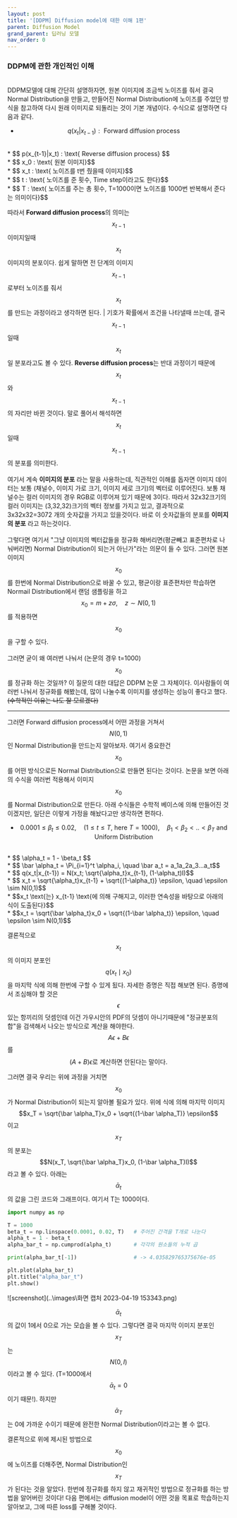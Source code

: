 ```yaml
---
layout: post
title: '[DDPM] Diffusion model에 대한 이해 1편'
parent: Diffusion Model
grand_parent: 딥러닝 모델
nav_order: 0
---
```

### DDPM에 관한 개인적인 이해
<br>
DDPM모델에 대해 간단히 설명하자면, 원본 이미지에 조금씩 노이즈를 줘서 결국 Normal Distribution을 만들고, 만들어진 Normal Distribution에 노이즈를 주었던 방식을 참고하여 다시 원래 이미지로 되돌리는 것이 기본 개념이다. 수식으로 설명하면 다음과 같다. <br>

* $$ q(x_t|x_{t-1}) : \text{ Forward diffusion process} $$ 
<br>
* $$ p(x_{t-1}|x_t) : \text{ Reverse diffusion process} $$
<br>
* $$ x_0 : \text{ 원본 이미지}$$
<br>
* $$ x_t : \text{ 노이즈를 t번 줬을때 이미지}$$
<br>
* $$ t : \text{ 노이즈를 준 횟수, Time step이라고도 한다}$$
<br>
* $$ T : \text{ 노이즈를 주는 총 횟수, T=1000이면 노이즈를 1000번 반복해서 준다는 의미이다}$$
<br>

따라서 **Forward diffusion process**의 의미는 $$x_{t-1}$$ 이미지일때 $$x_t$$ 이미지의 분포이다. 쉽게 말하면 전 단계의 이미지$$x_{t-1}$$로부터 노이즈를 줘서 $$x_t$$를 만드는 과정이라고 생각하면 된다. \| 기호가 확률에서 조건을 나타낼때 쓰는데, 결국 $$x_{t-1}$$일때 $$x_t$$일 분포라고도 볼 수 있다. **Reverse diffusion process**는 반대 과정이기 때문에 $$x_t$$와 $$x_{t-1}$$의 자리만 바뀐 것이다. 말로 풀어서 해석하면 $$x_t$$일때 $$x_{t-1}$$의 분포를 의미한다.
<br><br>
여기서 계속 **이미지의 분포** 라는 말을 사용하는데, 직관적인 이해를 돕자면 이미지 데이터는 보통 (채널수, 이미지 가로 크기, 이미지 세로 크기)의 벡터로 이루어진다. 보통 채널수는 컬러 이미지의 경우 RGB로 이루어져 있기 때문에 3이다. 따라서 32x32크기의 컬러 이미지는 (3,32,32)크기의 벡터 정보를 가지고 있고, 결과적으로 3x32x32=3072 개의 숫자값을 가지고 있을것이다. 바로 이 숫자값들의 분포를 **이미지의 분포** 라고 하는것이다. 
<br><br>
그렇다면 여기서 "그냥 이미지의 벡터값들을 정규화 해버리면(평균빼고 표준편차로 나눠버리면) Normal Distribution이 되는거 아닌가"라는 의문이 들 수 있다. 그러면 원본 이미지 $$x_0$$를 한번에 Normal Distribution으로 바꿀 수 있고, 평균이랑 표준편차만 학습하면 Normail Distribution에서 랜덤 샘플링을 하고 $$x_0 = m + z\sigma,\quad z\sim N(0,1)$$를 적용하면 $$x_0$$을 구할 수 있다.
<br><br>
그러면 굳이 왜 여러번 나눠서 (논문의 경우 t=1000) $$x_0$$를 정규화 하는 것일까? 이 질문의 대한 대답은 DDPM 논문 그 자체이다. 이사람들이 여러번 나눠서 정규화를 해봤는데, 많이 나눌수록 이미지를 생성하는 성능이 좋다고 했다. ~~(수학적인 이유는 나도 잘 모르겠다)~~
- - -
그러면 Forward diffusion process에서 어떤 과정을 거쳐서 $$N(0,1)$$인 Normal Distribution을 만드는지 알아보자. 여기서 중요한건 $$x_0$$를 어떤 방식으로든 Normal Distribution으로 만들면 된다는 것이다. 논문을 보면 아래의 수식을 여러번 적용해서 이미지 $$x_0$$를 Normal Distribution으로 만든다. 아래 수식들은 수학적 베이스에 의해 만들어진 것이겠지만, 일단은 이렇게 가정을 해놨다고만 생각하면 편하다.<br>

* $$ 0.0001 \leq \beta_t \leq 0.02, \quad (1\leq t\leq T, \: \text{here } T=1000), \quad  \beta_1 < \beta_2 < .. < \beta_T \text{ and Uniform Distribution}  $$ 
<br>
* $$ \alpha_t = 1 - \beta_t $$
<br>
* $$ \bar \alpha_t = \Pi_{i=1}^t \alpha_i, \quad \bar a_t = a_1a_2a_3...a_t$$
<br>
* $$ q(x_t|x_{t-1}) = N(x_t; \sqrt{\alpha_t}x_{t-1}, (1-\alpha_t)I)$$
<br>
* $$ x_t = \sqrt{\alpha_t}x_{t-1} + \sqrt{(1-\alpha_t)} \epsilon, \quad \epsilon \sim N(0,1)$$
<br>
* $$x_t \text{는} x_{t-1} \text{에 의해 구해지고, 이러한 연속성을 바탕으로 아래의 식이 도출된다}$$
<br>
* $$x_t = \sqrt{\bar \alpha_t}x_0 + \sqrt{(1-\bar \alpha_t)} \epsilon, \quad \epsilon \sim N(0,1)$$
<br>

결론적으로 $$x_t$$의 이미지 분포인 $$q(x_t \mid x_0)$$을 마지막 식에 의해 한번에 구할 수 있게 됬다. 자세한 증명은 직접 해보면 된다. 증명에서 조심해야 할 것은 $$\epsilon$$있는 항끼리의 덧셈인데 이건 가우시안의 PDF의 덧셈이 아니기때문에 "정규분포의 합"을 검색해서 나오는 방식으로 계산을 해야한다. $$A\epsilon + B\epsilon$$를 $$(A+B) \epsilon \text{로 계산하면 안된다는 말이다.}$$

그러면 결국 우리는 위에 과정을 거치면 $$x_0$$가 Normal Distribution이 되는지 알아볼 필요가 있다. 위에 식에 의해 마지막 이미지 $$x_T = \sqrt{\bar \alpha_T}x_0 + \sqrt{(1-\bar \alpha_T)} \epsilon$$이고 $$x_T$$의 분포는 $$N(x_T, \sqrt{\bar \alpha_T}x_0, (1-\bar \alpha_T)I)$$라고 볼 수 있다. 아래는 $$\bar \alpha_t$$의 값을 그린 코드와 그래프이다. 여기서 T는 1000이다.

```python
import numpy as np

T = 1000
beta_t = np.linspace(0.0001, 0.02, T)   # 주어진 간격을 T개로 나눈다
alpha_t = 1 - beta_t                    
alpha_bar_t = np.cumprod(alpha_t)       # 각각의 원소들의 누적 곱

print(alpha_bar_t[-1])                  # -> 4.035829765375676e-05

plt.plot(alpha_bar_t)
plt.title("alpha_bar_t")
plt.show()
```
![screenshot](..\images\화면 캡처 2023-04-19 153343.png)

$$\bar \alpha_t$$의 값이 1에서 0으로 가는 모습을 볼 수 있다. 그렇다면 결국 마지막 이미지 분포인 $$x_T$$는 $$N(0, I)$$이라고 볼 수 있다. (T=1000에서 $$\bar \alpha_t = 0$$이기 때문!). 하지만 $$\bar \alpha_T$$는 0에 가까운 수이기 때문에 완전한 Normal Distribution이라고는 볼 수 없다.

결론적으로 위에 제시된 방법으로 $$x_0$$에 노이즈를 더해주면, Normal Distribution인 $$x_T$$가 된다는 것을 알았다. 한번에 정규화를 하지 않고 재귀적인 방법으로 정규화를 하는 방법을 알어버린 것이다! 다음 편에서는 diffusion model이 어떤 것을 목표로 학습하는지 알아보고, 그에 따른 loss를 구해볼 것이다.